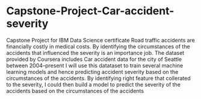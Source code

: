 # Capstone-Project-Car-accident-severity
Capstone Project for IBM Data Science certificate
Road traffic accidents are financially costly in medical costs. By identifying the circumstances of the accidents that influenced the severity is an importance job.
The dataset provided by Coursera includes Car accident data for the city of Seattle between 2004–present
I will use this datataset to train several machine learning models and hence predicting accident severity based on the circumstances of the accidents. By identifying right feature that collerated to the severity, I could then build a model to predict the severity of the accidents based on the circumstances of the accidents
